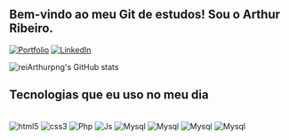 ## Bem-vindo ao meu Git de estudos! Sou o Arthur Ribeiro.

[![Portfolio](https://img.shields.io/badge/Portfólio-5091CD?style=for-the-badge&logo==white=https://portfolio.com/)](https://github.com/reiarthurpng)
[![LinkedIn](https://img.shields.io/badge/LinkedIn-0077B5?style=for-the-badge&logo=linkedin&logoColor=white=https://portfolio.com/)](https://www.linkedin.com/in/arthur-ribeiro-16196937a)

![reiArthurpng's GitHub stats](https://github-readme-stats.vercel.app/api?username=ReiArthurjpg&show_icons=true&theme=cobalt)

## Tecnologias que eu uso no meu dia

<div styçe="display: inline_block"><br/>
    <img align="center" alt="html5" src="https://img.shields.io/badge/HTML5-E34F26?style=for-the-badge&logo=html5&logoColor=white" />
    <img align="center" alt="css3" src="https://img.shields.io/badge/CSS3-1572B6?style=for-the-badge&logo=css3&logoColor=white" />
    <img align="center" alt="Php" src="https://img.shields.io/badge/PHP-777BB4?style=for-the-badge&logo=php&logoColor=white" />
    <img align="center" alt="Js" src="https://img.shields.io/badge/JavaScript-F7DF1E?style=for-the-badge&logo=javascript&logoColor=black" />
    <img align="center" alt="Mysql" src="https://img.shields.io/badge/MySQL-005C84?style=for-the-badge&logo=mysql&logoColor=white" />
    <img align="center" alt="Mysql" src="https://img.shields.io/badge/.NET-5C2D91?style=for-the-badge&logo=.net&logoColor=white" />
    <img align="center" alt="Mysql" src="https://img.shields.io/badge/MongoDB-4EA94B?style=for-the-badge&logo=mongodb&logoColor=white" />
    <img align="center" alt="Mysql" src="https://img.shields.io/badge/C%23-239120?style=for-the-badge&logo=c-sharp&logoColor=white" />
</div>
